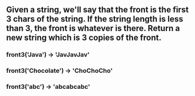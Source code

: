 ## Given a string, we'll say that the front is the first 3 chars of the string. If the string length is less than 3, the front is whatever is there. Return a new string which is 3 copies of the front.

### front3('Java') → 'JavJavJav'

### front3('Chocolate') → 'ChoChoCho'

### front3('abc') → 'abcabcabc'
